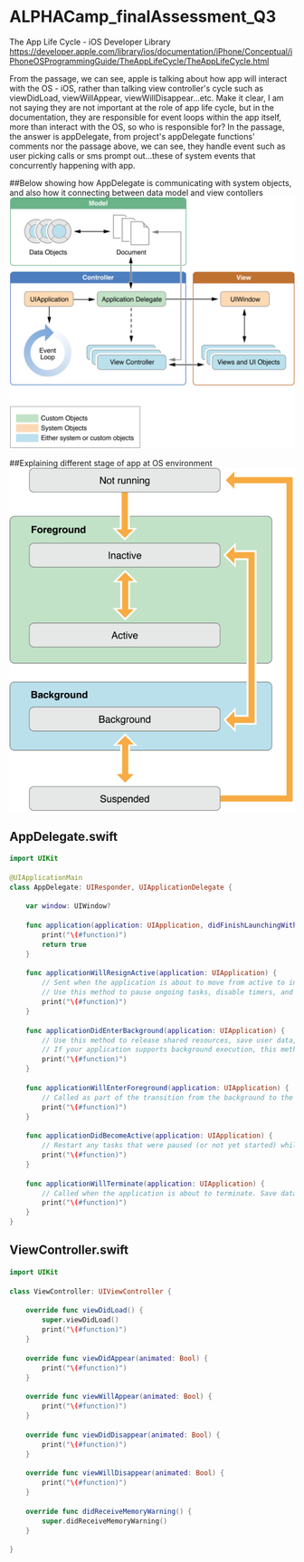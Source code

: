 # ALPHACamp_finalAssessment_Q3

The App Life Cycle - iOS Developer Library
https://developer.apple.com/library/ios/documentation/iPhone/Conceptual/iPhoneOSProgrammingGuide/TheAppLifeCycle/TheAppLifeCycle.html  

From the passage, we can see, apple is talking about how app will interact with the OS - iOS, rather than talking view controller's cycle such as viewDidLoad, viewWillAppear, viewWillDisappear...etc. Make it clear, I am not saying they are not important at the role of app life cycle, but in the documentation, they are responsible for event loops within the app itself, more than interact with the OS, so who is responsible for? In the passage, the answer is appDelegate, from project's appDelegate functions' comments nor the passage above, we can see, they handle event such as user picking calls or sms prompt out...these of system events that concurrently happening with app.  

##Below showing how AppDelegate is communicating with system objects, and also how it connecting between data model and view contollers
![Alt text](core_objects_2x.png?raw=true "core_ojects_2x")

##Explaining different stage of app at OS environment
![Alt text](high_level_flow_2x.png?raw=true "high_level_flow_2x")

## AppDelegate.swift
```swift
import UIKit

@UIApplicationMain
class AppDelegate: UIResponder, UIApplicationDelegate {

    var window: UIWindow?

    func application(application: UIApplication, didFinishLaunchingWithOptions launchOptions: [NSObject: AnyObject]?) -> Bool {
        print("\(#function)")
        return true
    }

    func applicationWillResignActive(application: UIApplication) {
        // Sent when the application is about to move from active to inactive state. This can occur for certain types of temporary interruptions (such as an incoming phone call or SMS message) or when the user quits the application and it begins the transition to the background state.
        // Use this method to pause ongoing tasks, disable timers, and throttle down OpenGL ES frame rates. Games should use this method to pause the game.
        print("\(#function)")
    }

    func applicationDidEnterBackground(application: UIApplication) {
        // Use this method to release shared resources, save user data, invalidate timers, and store enough application state information to restore your application to its current state in case it is terminated later.
        // If your application supports background execution, this method is called instead of applicationWillTerminate: when the user quits.
        print("\(#function)")
    }

    func applicationWillEnterForeground(application: UIApplication) {
        // Called as part of the transition from the background to the inactive state; here you can undo many of the changes made on entering the background.
        print("\(#function)")
    }

    func applicationDidBecomeActive(application: UIApplication) {
        // Restart any tasks that were paused (or not yet started) while the application was inactive. If the application was previously in the background, optionally refresh the user interface.
        print("\(#function)")
    }

    func applicationWillTerminate(application: UIApplication) {
        // Called when the application is about to terminate. Save data if appropriate. See also applicationDidEnterBackground:.
        print("\(#function)")
    }
}
```

## ViewController.swift
```swift
import UIKit

class ViewController: UIViewController {

    override func viewDidLoad() {
        super.viewDidLoad()
        print("\(#function)")
    }

    override func viewDidAppear(animated: Bool) {
        print("\(#function)")
    }
    
    override func viewWillAppear(animated: Bool) {
        print("\(#function)")
    }
    
    override func viewDidDisappear(animated: Bool) {
        print("\(#function)")
    }
    
    override func viewWillDisappear(animated: Bool) {
        print("\(#function)")
    }
    
    override func didReceiveMemoryWarning() {
        super.didReceiveMemoryWarning()
    }

}
```
